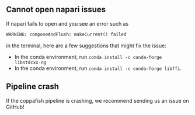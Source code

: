 ## Cannot open napari issues

If napari fails to open and you see an error such as 

```python
WARNING: composeAndFlush: makeCurrent() failed
```

in the terminal, here are a few suggestions that might fix the issue:

* In the conda environment, run `conda install -c conda-forge libstdcxx-ng`
* In the conda environment, run `conda install -c conda-forge libffi`.


## Pipeline crash

If the coppafish pipeline is crashing, we recommend sending us an issue on GitHub!
